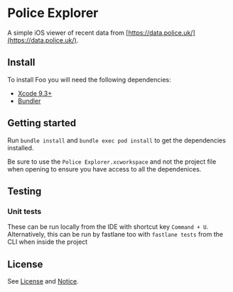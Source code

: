 # Police Explorer

A simple iOS viewer of recent data from [https://data.police.uk/](https://data.police.uk/).

## Install

To install Foo you will need the following dependencies:

* [Xcode 9.3+](https://itunes.apple.com/gb/app/xcode/id497799835?mt=12#)
* [Bundler](http://bundler.io/)

## Getting started

Run `bundle install` and `bundle exec pod install` to get the dependencies installed.

Be sure to use the `Police Explorer.xcworkspace` and not the project file when opening to ensure you have access to all the dependenices.

## Testing

### Unit tests

These can be run locally from the IDE with shortcut key `Command + U`. Alternatively, this can be run by fastlane too with `fastlane tests` from the CLI when inside the project

## License

See [License](./LICENSE.md) and [Notice](./NOTICE.md).
